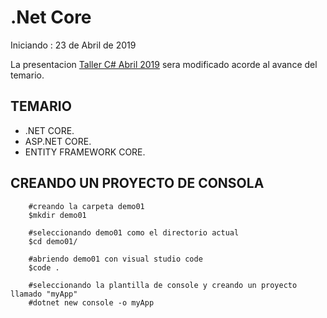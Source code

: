 # .Net Core

Iniciando : 23 de Abril de 2019

La presentacion [Taller C# Abril 2019](https://github.com/dotnetcsharp-sucre/dotnetcore/blob/master/Taller%20C%23%20Abril%202019.pdf) sera modificado acorde al avance del temario.

## TEMARIO

* .NET CORE.
* ASP.NET CORE.
* ENTITY FRAMEWORK CORE.

## CREANDO UN PROYECTO DE CONSOLA

```ssh 
    #creando la carpeta demo01
    $mkdir demo01

    #seleccionando demo01 como el directorio actual
    $cd demo01/

    #abriendo demo01 con visual studio code
    $code .

    #seleccionando la plantilla de console y creando un proyecto llamado "myApp"
    #dotnet new console -o myApp
```
